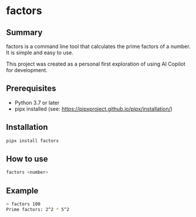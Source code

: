 # factors

## Summary
factors is a command line tool that calculates the prime factors of a number. It is simple and easy to use.

This project was created as a personal first exploration of using AI Copilot for development.

## Prerequisites
- Python 3.7 or later
- pipx installed (see: https://pipxproject.github.io/pipx/installation/)

## Installation

```bash
pipx install factors
```

## How to use
```bash
factors <number>
```
## Example
```bash
> factors 100
Prime factors: 2^2 * 5^2
```
